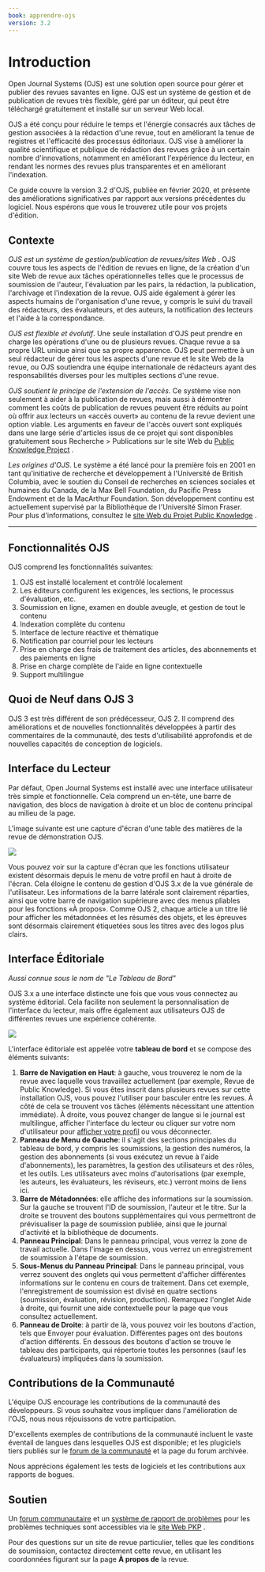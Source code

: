 ```yaml
---
book: apprendre-ojs
version: 3.2
---
```


# Introduction

Open Journal Systems (OJS) est une solution open source pour gérer et publier des revues savantes en ligne. OJS est un système de gestion et de publication de revues très flexible, géré par un éditeur, qui peut être téléchargé gratuitement et installé sur un serveur Web local.

OJS a été conçu pour réduire le temps et l'énergie consacrés aux tâches de gestion associées à la rédaction d'une revue, tout en améliorant la tenue de registres et l'efficacité des processus éditoriaux. OJS vise à améliorer la qualité scientifique et publique de rédaction des revues grâce à un certain nombre d'innovations, notamment en améliorant l'expérience du lecteur, en rendant les normes des revues plus transparentes et en améliorant l'indexation.

Ce guide couvre la version 3.2 d'OJS, publiée en février 2020, et présente des améliorations significatives par rapport aux versions précédentes du logiciel. Nous espérons que vous le trouverez utile pour vos projets d'édition.

## Contexte

*OJS est un système de gestion/publication de revues/sites Web* . OJS couvre tous les aspects de l'édition de revues en ligne, de la création d'un site Web de revue aux tâches opérationnelles telles que le processus de soumission de l'auteur, l'évaluation par les pairs, la rédaction, la publication, l'archivage et l'indexation de la revue. OJS aide également à gérer les aspects humains de l'organisation d'une revue, y compris le suivi du travail des rédacteurs, des évaluateurs, et des auteurs, la notification des lecteurs et l'aide à la correspondance.

*OJS est flexible et évolutif*. Une seule installation d'OJS peut prendre en charge les opérations d'une ou de plusieurs revues. Chaque revue a sa propre URL unique ainsi que sa propre apparence. OJS peut permettre à un seul rédacteur de gérer tous les aspects d'une revue et le site Web de la revue, ou OJS soutiendra une équipe internationale de rédacteurs ayant des responsabilités diverses pour les multiples sections d'une revue.

*OJS soutient le principe de l'extension de l'accès*. Ce système vise non seulement à aider à la publication de revues, mais aussi à démontrer comment les coûts de publication de revues peuvent être réduits au point où offrir aux lecteurs un «accès ouvert» au contenu de la revue devient une option viable. Les arguments en faveur de l'accès ouvert sont expliqués dans une large série d'articles issus de ce projet qui sont disponibles gratuitement sous Recherche > Publications sur le site Web du [Public Knowledge Project](https://pkp.sfu.ca/) .

*Les origines d'OJS*. Le système a été lancé pour la première fois en 2001 en tant qu'initiative de recherche et développement à l'Université de British Columbia, avec le soutien du Conseil de recherches en sciences sociales et humaines du Canada, de la Max Bell Foundation, du Pacific Press Endowment et de la MacArthur Foundation. Son développement continu est actuellement supervisé par la Bibliothèque de l'Université Simon Fraser. Pour plus d'informations, consultez le [site Web du Projet Public Knowledge](https://pkp.sfu.ca) .

<hr />

## Fonctionnalités OJS

OJS comprend les fonctionnalités suivantes:

1. OJS est installé localement et contrôlé localement
2. Les éditeurs configurent les exigences, les sections, le processus d'évaluation, etc.
3. Soumission en ligne, examen en double aveugle, et gestion de tout le contenu
4. Indexation complète du contenu
5. Interface de lecture réactive et thématique
6. Notification par courriel pour les lecteurs
7. Prise en charge des frais de traitement des articles, des abonnements et des paiements en ligne
8. Prise en charge complète de l'aide en ligne contextuelle
9. Support multilingue

## Quoi de Neuf dans OJS 3

OJS 3 est très différent de son prédécesseur, OJS 2. Il comprend des améliorations et de nouvelles fonctionnalités développées à partir des commentaires de la communauté, des tests d'utilisabilité approfondis et de nouvelles capacités de conception de logiciels.

## Interface du Lecteur

Par défaut, Open Journal Systems est installé avec une interface utilisateur très simple et fonctionnelle. Cela comprend un en-tête, une barre de navigation, des blocs de navigation à droite et un bloc de contenu principal au milieu de la page.

L'image suivante est une capture d'écran d'une table des matières de la revue de démonstration OJS.

![](./assets/learning-ojs-3-ojs3-interface.png)

Vous pouvez voir sur la capture d'écran que les fonctions utilisateur existent désormais depuis le menu de votre profil en haut à droite de l'écran. Cela éloigne le contenu de gestion d'OJS 3.x de la vue générale de l'utilisateur. Les informations de la barre latérale sont clairement réparties, ainsi que votre barre de navigation supérieure avec des menus pliables pour les fonctions «À propos». Comme OJS 2, chaque article a un titre lié pour afficher les métadonnées et les résumés des objets, et les épreuves sont désormais clairement étiquetées sous les titres avec des logos plus clairs.

## Interface Éditoriale

_Aussi connue sous le nom de "Le Tableau de Bord"_

OJS 3.x a une interface distincte une fois que vous vous connectez au système éditorial. Cela facilite non seulement la personnalisation de l'interface du lecteur, mais offre également aux utilisateurs OJS de différentes revues une expérience cohérente.

![](./assets/learning-ojs3.2-ed-dashboard.gif)

L'interface éditoriale est appelée votre **tableau de bord** et se compose des éléments suivants:

1. **Barre de Navigation en Haut**: à gauche, vous trouverez le nom de la revue avec laquelle vous travaillez actuellement (par exemple, Revue de Public Knowledge). Si vous êtes inscrit dans plusieurs revues sur cette installation OJS, vous pouvez l'utiliser pour basculer entre les revues. À côté de cela se trouvent vos tâches (éléments nécessitant une attention immédiate). À droite, vous pouvez changer de langue si le journal est multilingue, afficher l'interface du lecteur ou cliquer sur votre nom d'utilisateur pour [afficher votre profil](./user-accounts#affichage-et-modification-de-votre-profil) ou vous déconnecter.
2. **Panneau de Menu de Gauche**: il s'agit des sections principales du tableau de bord, y compris les soumissions, la gestion des numéros, la gestion des abonnements (si vous exécutez un revue à l'aide d'abonnements), les paramètres, la gestion des utilisateurs et des rôles, et les outils. Les utilisateurs avec moins d'autorisations (par exemple, les auteurs, les évaluateurs, les réviseurs, etc.) verront moins de liens ici.
3. **Barre de Métadonnées**: elle affiche des informations sur la soumission. Sur la gauche se trouvent l'ID de soumission, l'auteur et le titre. Sur la droite se trouvent des boutons supplémentaires qui vous permettront de prévisualiser la page de soumission publiée, ainsi que le journal d'activité et la bibliothèque de documents.
4. **Panneau Principal**: Dans le panneau principal, vous verrez la zone de travail actuelle. Dans l'image en dessus, vous verrez un enregistrement de soumission à l'étape de soumission.
5. **Sous-Menus du Panneau Principal**: Dans le panneau principal, vous verrez souvent des onglets qui vous permettent d'afficher différentes informations sur le contenu en cours de traitement. Dans cet exemple, l'enregistrement de soumission est divisé en quatre sections (soumission, évaluation, révision, production). Remarquez l'onglet Aide à droite, qui fournit une aide contextuelle pour la page que vous consultez actuellement.
6. **Panneau de Droite**: à partir de là, vous pouvez voir les boutons d'action, tels que Envoyer pour évaluation. Différentes pages ont des boutons d'action différents. En dessous des boutons d'action se trouve le tableau des participants, qui répertorie toutes les personnes (sauf les évaluateurs) impliquées dans la soumission.

## Contributions de la Communauté

L'équipe OJS encourage les contributions de la communauté des développeurs. Si vous souhaitez vous impliquer dans l'amélioration de l'OJS, nous nous réjouissons de votre participation.

D'excellents exemples de contributions de la communauté incluent le vaste éventail de langues dans lesquelles OJS est disponible; et les plugiciels tiers publiés sur le [forum de la communauté](https://forum.pkp.sfu.ca/) et la page du forum archivée.

Nous apprécions également les tests de logiciels et les contributions aux rapports de bogues.

## Soutien

Un [forum communautaire](https://forum.pkp.sfu.ca/) et un [système de rapport de problèmes](https://github.com/pkp/pkp-lib/#issues) pour les problèmes techniques sont accessibles via le [site Web PKP](https://pkp.sfu.ca) .

Pour des questions sur un site de revue particulier, telles que les conditions de soumission, contactez directement cette revue, en utilisant les coordonnées figurant sur la page **À propos de** la revue.
